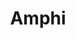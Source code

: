 ---
codehost: https://github.com/amphi-ai
linkedin: https://linkedin.com/company/amphi-ai
logohandle: amphiai
sort: amphi
title: Amphi
website: https://amphi.ai/
---
